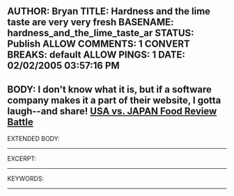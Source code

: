 AUTHOR: Bryan
TITLE: Hardness and the lime taste are very very fresh
BASENAME: hardness_and_the_lime_taste_ar
STATUS: Publish
ALLOW COMMENTS: 1
CONVERT BREAKS: __default__
ALLOW PINGS: 1
DATE: 02/02/2005 03:57:16 PM
-----
BODY:
I don't know what it is, but if a software company makes it a part of their website, I gotta laugh--and share!
<a title="Panic - Extras - 2003 USA vs. JAPAN Food Review Battle" href="http://www.panic.com/extras/vs.products/">USA vs. JAPAN Food Review Battle</a>
-----
EXTENDED BODY:

-----
EXCERPT:

-----
KEYWORDS:

-----


